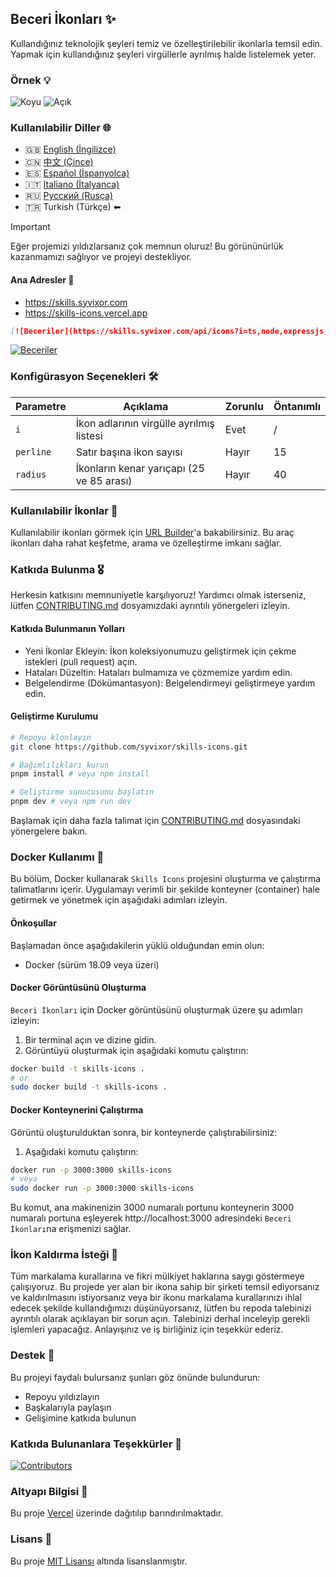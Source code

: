 ## Beceri İkonları ✨

Kullandığınız teknolojik şeyleri temiz ve özelleştirilebilir ikonlarla temsil edin. Yapmak için kullandığınız şeyleri virgüllerle ayrılmış halde listelemek yeter.

### Örnek 💡

![Koyu](../../.github/example-dark.png#gh-dark-mode-only)
![Açık](../../.github/example-light.png#gh-light-mode-only)

### Kullanılabilir Diller 🌐

- 🇬🇧 [English (İngilizce)](./i18n/zh/README.md) 
- 🇨🇳 [中文 (Çince)](./i18n/zh/README.md)
- 🇪🇸 [Español (İspanyolca)](./i18n/es/README.md)
- 🇮🇹 [Italiano (İtalyanca)](./i18n/it/README.md)
- 🇷🇺 [Русский (Rusça)](./i18n/ru/README.md)
- 🇹🇷 Turkish (Türkçe) ⬅

> [!IMPORTANT]
> Eğer projemizi yıldızlarsanız çok memnun oluruz! Bu görününürlük kazanmamızı sağlıyor ve projeyi destekliyor.
#### Ana Adresler 🔗

- https://skills.syvixor.com
- https://skills-icons.vercel.app

```markdown
[![Beceriler](https://skills.syvixor.com/api/icons?i=ts,node,expressjs,vue,nuxt,mongodb,prisma)](https://github.com/syvixor/skills-icons)
```

[![Beceriler](https://skills.syvixor.com/api/icons?i=ts,node,expressjs,vue,nuxt,mongodb,prisma)](https://github.com/syvixor/skills-icons)

### Konfigürasyon Seçenekleri 🛠️

| Parametre | Açıklama                                         | Zorunlu  | Öntanımlı |
|-----------|--------------------------------------------------|----------|---------|
| `i`       | İkon adlarının virgülle ayrılmış listesi        | Evet      | /       |
| `perline` | Satır başına ikon sayısı                    | Hayır       | 15      |
| `radius`  | İkonların kenar yarıçapı (25 ve 85 arası)  | Hayır       | 40      |

### Kullanılabilir İkonlar 🎨

Kullanılabilir ikonları görmek için [URL Builder](https://builder.syvixor.com)'a bakabilirsiniz. Bu araç ikonları daha rahat keşfetme, arama ve özelleştirme imkanı sağlar.

### Katkıda Bulunma 🎖️

Herkesin katkısını memnuniyetle karşılıyoruz! Yardımcı olmak isterseniz, lütfen [CONTRIBUTING.md](.github/CONTRIBUTING.md) dosyamızdaki ayrıntılı yönergeleri izleyin.

#### Katkıda Bulunmanın Yolları

- Yeni İkonlar Ekleyin: İkon koleksiyonumuzu geliştirmek için çekme istekleri (pull request) açın.
- Hataları Düzeltin: Hataları bulmamıza ve çözmemize yardım edin.
- Belgelendirme (Dökümantasyon): Belgelendirmeyi geliştirmeye yardım edin.

#### Geliştirme Kurulumu

```bash
# Repoyu klonlayın
git clone https://github.com/syvixor/skills-icons.git

# Bağımlılıkları kurun
pnpm install # veya npm install

# Geliştirme sunucusunu başlatın
pnpm dev # veya npm run dev
```

Başlamak için daha fazla talimat için [CONTRIBUTING.md](.github/CONTRIBUTING.md) dosyasındaki yönergelere bakın.

### Docker Kullanımı 🐳

Bu bölüm, Docker kullanarak `Skills Icons` projesini oluşturma ve çalıştırma talimatlarını içerir. Uygulamayı verimli bir şekilde konteyner (container) hale getirmek ve yönetmek için aşağıdaki adımları izleyin.

#### Önkoşullar

Başlamadan önce aşağıdakilerin yüklü olduğundan emin olun:
- Docker (sürüm 18.09 veya üzeri)

#### Docker Görüntüsünü Oluşturma

`Beceri İkonları` için Docker görüntüsünü oluşturmak üzere şu adımları izleyin:
1. Bir terminal açın ve dizine gidin.
2. Görüntüyü oluşturmak için aşağıdaki komutu çalıştırın:
```bash
docker build -t skills-icons .
# or
sudo docker build -t skills-icons .
```

#### Docker Konteynerini Çalıştırma

Görüntü oluşturulduktan sonra, bir konteynerde çalıştırabilirsiniz:
1. Aşağıdaki komutu çalıştırın:
```bash
docker run -p 3000:3000 skills-icons
# veya
sudo docker run -p 3000:3000 skills-icons
```

Bu komut, ana makinenizin 3000 numaralı portunu konteynerin 3000 numaralı portuna eşleyerek http://localhost:3000 adresindeki `Beceri İkonları`na erişmenizi sağlar.

### İkon Kaldırma İsteği 🚫

Tüm markalama kurallarına ve fikri mülkiyet haklarına saygı göstermeye çalışıyoruz. Bu projede yer alan bir ikona sahip bir şirketi temsil ediyorsanız ve kaldırılmasını istiyorsanız veya bir ikonu markalama kurallarınızı ihlal edecek şekilde kullandığımızı düşünüyorsanız, lütfen bu repoda talebinizi ayrıntılı olarak açıklayan bir sorun açın. Talebinizi derhal inceleyip gerekli işlemleri yapacağız. Anlayışınız ve iş birliğiniz için teşekkür ederiz.

### Destek 💝

Bu projeyi faydalı bulursanız şunları göz önünde bulundurun:

- Repoyu yıldızlayın
- Başkalarıyla paylaşın
- Gelişimine katkıda bulunun

### Katkıda Bulunanlara Teşekkürler 🙏

[![Contributors](https://contrib.rocks/image?repo=syvixor/skills-icons)](https://github.com/syvixor/skills-icons/graphs/contributors)

### Altyapı Bilgisi 🛟

Bu proje [Vercel](https://vercel.com) üzerinde dağıtılıp barındırılmaktadır.

### Lisans 📝
Bu proje [MIT Lisansı](LICENSE) altında lisanslanmıştır.
